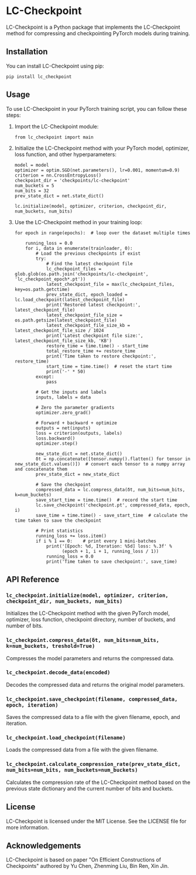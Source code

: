 # LC-Checkpoint

LC-Checkpoint is a Python package that implements the LC-Checkpoint method for compressing and checkpointing PyTorch models during training.

## Installation

You can install LC-Checkpoint using pip:

```
pip install lc_checkpoint
```

## Usage

To use LC-Checkpoint in your PyTorch training script, you can follow these steps:

1.  Import the LC-Checkpoint module:
    
    ```
    from lc_checkpoint import main
    ```
    

    
2.  Initialize the LC-Checkpoint method with your PyTorch model, optimizer, loss function, and other hyperparameters:
    
    ```
    model = model
    optimizer = optim.SGD(net.parameters(), lr=0.001, momentum=0.9)
    criterion = nn.CrossEntropyLoss()
    checkpoint_dir = 'checkpoints/lc-checkpoint'
    num_buckets = 5
    num_bits = 32
    prev_state_dict = net.state_dict()

    lc.initialize(model, optimizer, criterion, checkpoint_dir, num_buckets, num_bits)
    ```
    
    
3.  Use the LC-Checkpoint method in your training loop:
    
    ```
    for epoch in range(epochs):  # loop over the dataset multiple times

        running_loss = 0.0
        for i, data in enumerate(trainloader, 0):
            # Load the previous checkpoints if exist
            try:
                # Find the latest checkpoint file
                lc_checkpoint_files = glob.glob(os.path.join('checkpoints/lc-checkpoint', 'lc_checkpoint_epoch*.pt'))
                latest_checkpoint_file = max(lc_checkpoint_files, key=os.path.getctime)
                prev_state_dict, epoch_loaded = lc.load_checkpoint(latest_checkpoint_file)
                print('Restored latest checkpoint:', latest_checkpoint_file)
                latest_checkpoint_file_size = os.path.getsize(latest_checkpoint_file)
                latest_checkpoint_file_size_kb = latest_checkpoint_file_size / 1024
                print('Latest checkpoint file size:', latest_checkpoint_file_size_kb, 'KB')
                restore_time = time.time() - start_time
                total_restore_time += restore_time
                print('Time taken to restore checkpoint:', restore_time)
                start_time = time.time()  # reset the start time
                print('-' * 50)
            except:
                pass

            # Get the inputs and labels
            inputs, labels = data

            # Zero the parameter gradients
            optimizer.zero_grad()

            # Forward + backward + optimize
            outputs = net(inputs)
            loss = criterion(outputs, labels)
            loss.backward()
            optimizer.step()

            new_state_dict = net.state_dict()
            δt = np.concatenate([tensor.numpy().flatten() for tensor in new_state_dict.values()])  # convert each tensor to a numpy array and concatenate them
            prev_state_dict = new_state_dict

            # Save the checkpoint
            compressed_data = lc.compress_data(δt, num_bits=num_bits, k=num_buckets)
            save_start_time = time.time()  # record the start time
            lc.save_checkpoint('checkpoint.pt', compressed_data, epoch, i)
            save_time = time.time() - save_start_time  # calculate the time taken to save the checkpoint

            # Print statistics
            running_loss += loss.item()
            if i % 1 == 0:    # print every 1 mini-batches
                print('[Epoch: %d, Iteration: %5d] loss: %.3f' %
                      (epoch + 1, i + 1, running_loss / 1))
                running_loss = 0.0
                print('Time taken to save checkpoint:', save_time)
    ```
    
   
## API Reference

### `lc_checkpoint.initialize(model, optimizer, criterion, checkpoint_dir, num_buckets, num_bits)`

Initializes the LC-Checkpoint method with the given PyTorch model, optimizer, loss function, checkpoint directory, number of buckets, and number of bits.

### `lc_checkpoint.compress_data(δt, num_bits=num_bits, k=num_buckets, treshold=True)`

Compresses the model parameters and returns the compressed data.

### `lc_checkpoint.decode_data(encoded)`

Decodes the compressed data and returns the original model parameters.

### `lc_checkpoint.save_checkpoint(filename, compressed_data, epoch, iteration)`

Saves the compressed data to a file with the given filename, epoch, and iteration.

### `lc_checkpoint.load_checkpoint(filename)`

Loads the compressed data from a file with the given filename.

### `lc_checkpoint.calculate_compression_rate(prev_state_dict, num_bits=num_bits, num_buckets=num_buckets)`

Calculates the compression rate of the LC-Checkpoint method based on the previous state dictionary and the current number of bits and buckets.

## License

LC-Checkpoint is licensed under the MIT License. See the LICENSE file for more information.

## Acknowledgements

LC-Checkpoint is based on paper "On Efficient Constructions of Checkpoints" authored by Yu Chen, Zhenming Liu, Bin Ren, Xin Jin.